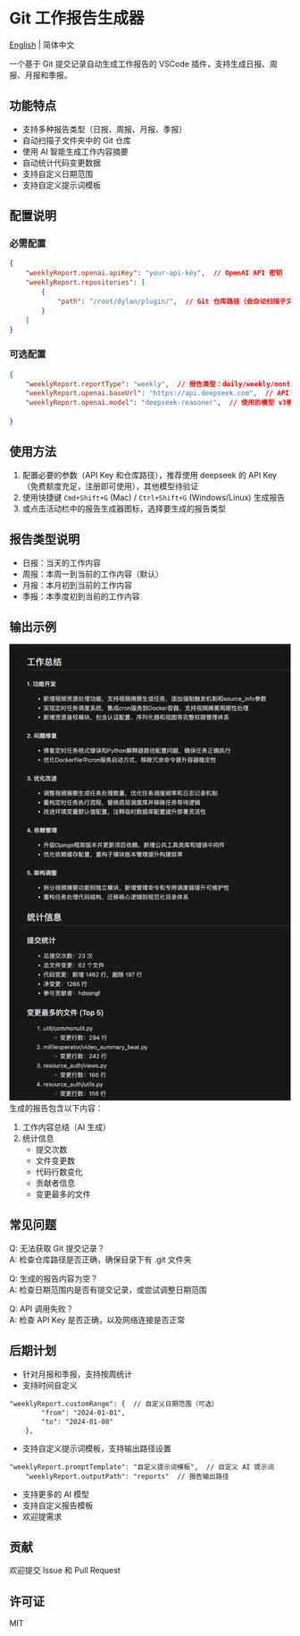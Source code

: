 # Git 工作报告生成器

[English](./README_en.md) | 简体中文

一个基于 Git 提交记录自动生成工作报告的 VSCode 插件，支持生成日报、周报、月报和季报。

## 功能特点

- 支持多种报告类型（日报、周报、月报、季报）
- 自动扫描子文件夹中的 Git 仓库
- 使用 AI 智能生成工作内容摘要
- 自动统计代码变更数据
- 支持自定义日期范围
- 支持自定义提示词模板


## 配置说明

### 必需配置

```json
{
    "weeklyReport.openai.apiKey": "your-api-key",  // OpenAI API 密钥
    "weeklyReport.repositories": [
        {
            "path": "/root/dylan/plugin/",  // Git 仓库路径（会自动扫描子文件夹）
        }
    ]
}
```

### 可选配置

```json
{
    "weeklyReport.reportType": "weekly",  // 报告类型：daily/weekly/monthly/quarterly
    "weeklyReport.openai.baseUrl": "https://api.deepseek.com",  // API 基础 URL
    "weeklyReport.openai.model": "deepseek-reasoner",  // 使用的模型 v3模型deepseek-chat
    
}
```

## 使用方法

1. 配置必要的参数（API Key 和仓库路径），推荐使用 deepseek 的 API Key（免费额度充足，注册即可使用），其他模型待验证
2. 使用快捷键 `Cmd+Shift+G` (Mac) / `Ctrl+Shift+G` (Windows/Linux) 生成报告
3. 或点击活动栏中的报告生成器图标，选择要生成的报告类型

## 报告类型说明

- 日报：当天的工作内容
- 周报：本周一到当前的工作内容（默认）
- 月报：本月初到当前的工作内容
- 季报：本季度初到当前的工作内容

## 输出示例

![image](./image.png)
生成的报告包含以下内容：
1. 工作内容总结（AI 生成）
2. 统计信息
   - 提交次数
   - 文件变更数
   - 代码行数变化
   - 贡献者信息
   - 变更最多的文件

## 常见问题

Q: 无法获取 Git 提交记录？  
A: 检查仓库路径是否正确，确保目录下有 .git 文件夹

Q: 生成的报告内容为空？  
A: 检查日期范围内是否有提交记录，或尝试调整日期范围

Q: API 调用失败？  
A: 检查 API Key 是否正确，以及网络连接是否正常

## 后期计划

- 针对月报和季报，支持按周统计
- 支持时间自定义
```
"weeklyReport.customRange": {  // 自定义日期范围（可选）
        "from": "2024-01-01",
        "to": "2024-01-08"
    },
```
- 支持自定义提示词模板，支持输出路径设置

```
"weeklyReport.promptTemplate": "自定义提示词模板",  // 自定义 AI 提示词
    "weeklyReport.outputPath": "reports"  // 报告输出路径
```

- 支持更多的 AI 模型
- 支持自定义报告模板
- 欢迎提需求

## 贡献

欢迎提交 Issue 和 Pull Request

## 许可证

MIT 